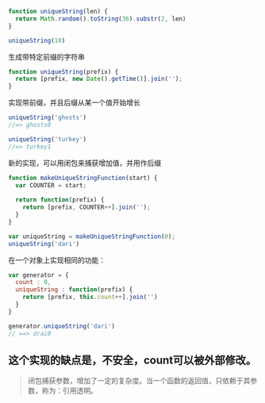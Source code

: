 ```javascript
function uniqueString(len) {
  return Math.random().toString(36).substr(2, len)
}

uniqueString(10)
```
生成带特定前缀的字符串

```javascript
function uniqueString(prefix) {
  return [prefix, new Date().getTime()].join('');
}
```

实现带前缀，并且后缀从某一个值开始增长
```javascript
uniqueString('ghosts')
//=> ghosts0

uniqueString('turkey')
//=> turkey1
```

新的实现，可以用闭包来捕获增加值，并用作后缀
```javascript
function makeUniqueStringFunction(start) {
  var COUNTER = start;
  
  return function(prefix) {
    return [prefix, COUNTER++].join('');
  }
}

var uniqueString = makeUniqueStringFunction(0);
uniqueString('dari')
```
在一个对象上实现相同的功能：

```javascript
var generator = {
  count : 0,
  uniqueString : function(prefix) {
    return [prefix, this.count++].join('')
  }
}

generator.uniqueString('dari')
// ==> drai0
```

这个实现的缺点是，不安全，count可以被外部修改。
-------------
> 闭包捕获参数，增加了一定的复杂度。当一个函数的返回值，只依赖于其参数，称为：引用透明。
